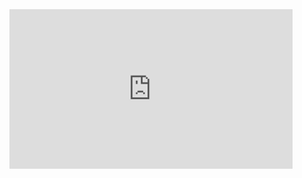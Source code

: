 
<div style="position:relative;padding-top:56.25%;">
  <iframe src="https://infominer.id/yest/RWoT1/Final/whats-the-next-step.pdf" frameborder="0"
  style="position:absolute;top:0;left:0;width:100%;height:100%;"></iframe>
</div>
